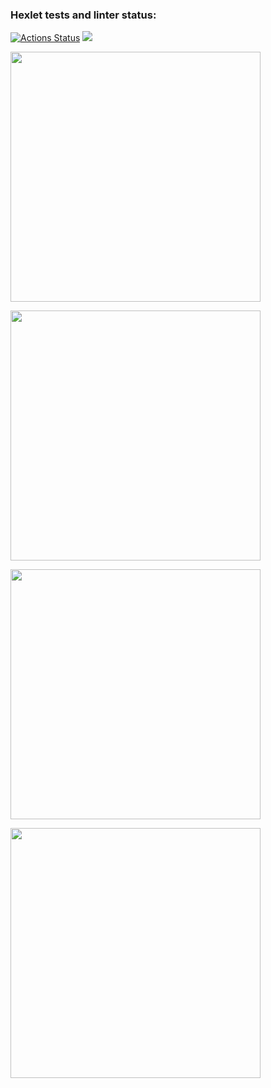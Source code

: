 ### Hexlet tests and linter status:

[![Actions Status](https://github.com/hitriylis/frontend-project-44/workflows/hexlet-check/badge.svg)](https://github.com/hitriylis/frontend-project-44/actions)
<a href="https://codeclimate.com/github/hitriylis/frontend-project-44/maintainability"><img src="https://api.codeclimate.com/v1/badges/320f96eaddfa762cf289/maintainability" /></a>

<a href="https://asciinema.org/a/556078"><img src="https://asciinema.org/a/556078.png" width="400"/></a>

<a href="https://asciinema.org/a/558181"><img src="https://asciinema.org/a/558181.png" width="400"/></a>

<a href="https://asciinema.org/a/558210"><img src="https://asciinema.org/a/558210.png" width="400"/></a>

<a href="https://asciinema.org/a/559436"><img src="https://asciinema.org/a/559436.png" width="400"/></a>